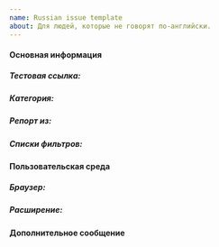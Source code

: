 ```yaml
---
name: Russian issue template
about: Для людей, которые не говорят по-английски.
---
```


#### Основная информация

##### **Тестовая ссылка:**
##### **Категория:** 
##### **Репорт из:**
##### **Списки фильтров:**

#### Пользовательская среда
##### **Браузер:** 
##### **Расширение:** 

#### Дополнительное сообщение

